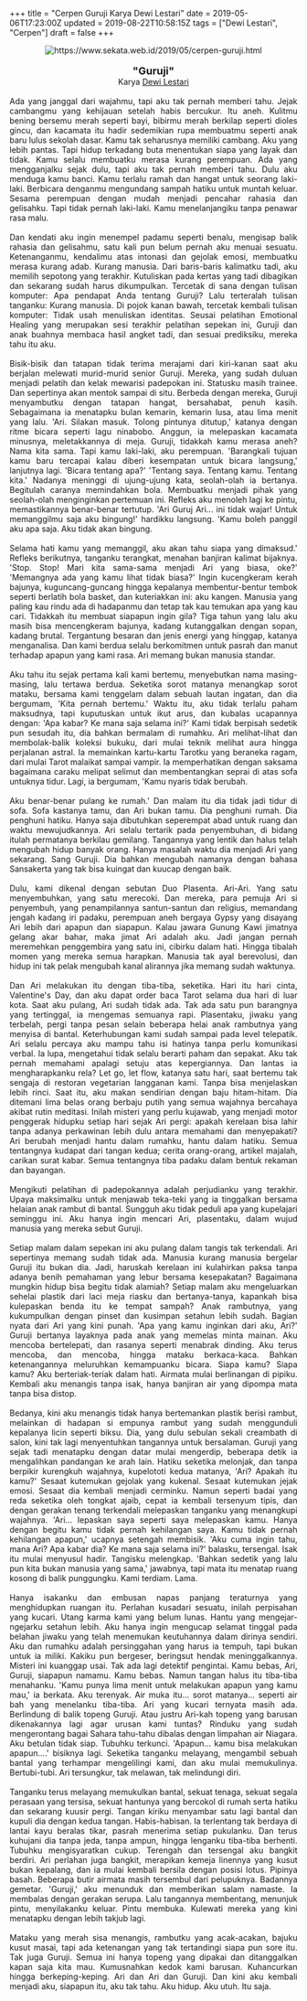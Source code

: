 +++
title = "Cerpen Guruji Karya Dewi Lestari"
date = 2019-05-06T17:23:00Z
updated = 2019-08-22T10:58:15Z
tags = ["Dewi Lestari", "Cerpen"]
draft = false
+++

<div dir="ltr" style="text-align: left;" trbidi="on"><div style="text-align: justify;"><div class="separator" style="clear: both; text-align: center;"><img alt="https://www.sekata.web.id/2019/05/cerpen-guruji.html" border="0" data-original-height="300" data-original-width="650" src="https://1.bp.blogspot.com/-wcKkjBzHoXg/XS1uQer8dPI/AAAAAAAAUGI/xd5CijgIHpIOgr7fAJdbmi0vgYwb7uKyQCLcBGAs/s1600/guruji.jpg" /></div><div class="separator" style="clear: both; text-align: center;"><br /></div><div style="text-align: center;"><b><span style="font-size: large;">"Guruji"</span></b></div><div style="text-align: center;">Karya <a href="http://deelestari.com/biografi/" target="_blank">Dewi Lestari</a></div><br />Ada yang janggal dari wajahmu, tapi aku tak pernah memberi tahu. Jejak cambangmu yang kehijauan setelah habis bercukur. Itu aneh. Kulitmu bening bersemu merah seperti bayi, bibirmu merah berkilap seperti dioles gincu, dan kacamata itu hadir sedemikian rupa membuatmu seperti anak baru lulus sekolah dasar. Kamu tak seharusnya memiliki cambang. Aku yang lebih pantas. Tapi hidup terkadang buta menentukan siapa yang layak dan tidak. Kamu selalu membuatku merasa kurang perempuan. Ada yang mengganjalku sejak dulu, tapi aku tak pernah memberi tahu. Dulu aku menduga kamu banci. Kamu terlalu ramah dan hangat untuk seorang laki-laki. Berbicara denganmu mengundang sampah hatiku untuk muntah keluar. Sesama perempuan dengan mudah menjadi pencahar rahasia dan gelisahku. Tapi tidak pernah laki-laki. Kamu menelanjangiku tanpa penawar rasa malu.<br /><a name='more'></a></div><div style="text-align: justify;"><br /></div><div style="text-align: justify;">Dan kendati aku ingin menempel padamu seperti benalu, mengisap balik rahasia dan gelisahmu, satu kali pun belum pernah aku menuai sesuatu. Ketenanganmu, kendalimu atas intonasi dan gejolak emosi, membuatku merasa kurang adab. Kurang manusia. Dari baris-baris kalimatku tadi, aku memilih sepotong yang terakhir. Kutuliskan pada kertas yang tadi dibagikan dan sekarang sudah harus dikumpulkan. Tercetak di sana dengan tulisan komputer: Apa pendapat Anda tentang Guruji? Lalu terteralah tulisan tanganku: Kurang manusia. Di pojok kanan bawah, tercetak kembali tulisan komputer: Tidak usah menuliskan identitas. Seusai pelatihan Emotional Healing yang merupakan sesi terakhir pelatihan sepekan ini, Guruji dan anak buahnya membaca hasil angket tadi, dan sesuai prediksiku, mereka tahu itu aku.</div><div style="text-align: justify;"><br /></div><div style="text-align: justify;">Bisik-bisik dan tatapan tidak terima merajami dari kiri-kanan saat aku berjalan melewati murid-murid senior Guruji. Mereka, yang sudah duluan menjadi pelatih dan kelak mewarisi padepokan ini. Statusku masih trainee. Dan sepertinya akan mentok sampai di situ. Berbeda dengan mereka, Guruji menyambutku dengan tatapan hangat, bersahabat, penuh kasih. Sebagaimana ia menatapku bulan kemarin, kemarin lusa, atau lima menit yang lalu. 'Ari. Silakan masuk. Tolong pintunya ditutup,' katanya dengan ritme bicara seperti lagu ninabobo. Anggun, ia melepaskan kacamata minusnya, meletakkannya di meja. Guruji, tidakkah kamu merasa aneh? Nama kita sama. Tapi kamu laki-laki, aku perempuan. 'Barangkali tujuan kamu baru tercapai kalau diberi kesempatan untuk bicara langsung,' lanjutnya lagi. 'Bicara tentang apa?' 'Tentang saya. Tentang kamu. Tentang kita.' Nadanya meninggi di ujung-ujung kata, seolah-olah ia bertanya. Begitulah caranya memindahkan bola. Membuatku menjadi pihak yang seolah-olah menginginkan pertemuan ini. Refleks aku menoleh lagi ke pintu, memastikannya benar-benar tertutup. 'Ari Guruj Ari... ini tidak wajar! Untuk memanggilmu saja aku bingung!' hardikku langsung. 'Kamu boleh panggil aku apa saja. Aku tidak akan bingung.</div><div style="text-align: justify;"><br /></div><div style="text-align: justify;">Selama hati kamu yang memanggil, aku akan tahu siapa yang dimaksud.' Refleks berikutnya, tanganku terangkat, menahan banjiran kalimat bijaknya. 'Stop. Stop! Mari kita sama-sama menjadi Ari yang biasa, oke?' 'Memangnya ada yang kamu lihat tidak biasa?' Ingin kucengkeram kerah bajunya, kuguncang-guncang hingga kepalanya membentur-bentur tembok seperti berlatih bola basket, dan kuteriakkan ini: aku kangen. Manusia yang paling kau rindu ada di hadapanmu dan tetap tak kau temukan apa yang kau cari. Tidakkah itu membuat siapapun ingin gila? Tiga tahun yang lalu aku masih bisa mencengkeram bajunya, kadang kutanggalkan dengan sopan, kadang brutal. Tergantung besaran dan jenis energi yang hinggap, katanya menganalisa. Dan kami berdua selalu berkomitmen untuk pasrah dan manut terhadap apapun yang kami rasa. Ari memang bukan manusia standar.</div><div style="text-align: justify;"><br /></div><div style="text-align: justify;">Aku tahu itu sejak pertama kali kami bertemu, menyebutkan nama masing-masing, lalu tertawa berdua. Seketika sorot matanya menangkap sorot mataku, bersama kami tenggelam dalam sebuah lautan ingatan, dan dia bergumam, 'Kita pernah bertemu.' Waktu itu, aku tidak terlalu paham maksudnya, tapi kuputuskan untuk ikut arus, dan kubalas ucapannya dengan: 'Apa kabar? Ke mana saja selama ini?' Kami tidak berpisah sedetik pun sesudah itu, dia bahkan bermalam di rumahku. Ari melihat-lihat dan membolak-balik koleksi bukuku, dari mulai teknik melihat aura hingga perjalanan astral. Ia memainkan kartu-kartu Tarotku yang beraneka ragam, dari mulai Tarot malaikat sampai vampir. Ia memperhatikan dengan saksama bagaimana caraku melipat selimut dan membentangkan seprai di atas sofa untuknya tidur. Lagi, ia bergumam, 'Kamu nyaris tidak berubah.</div><div style="text-align: justify;"><br /></div><div style="text-align: justify;">Aku benar-benar pulang ke rumah.' Dan malam itu dia tidak jadi tidur di sofa. Sofa kastanya tamu, dan Ari bukan tamu. Dia penghuni rumah. Dia penghuni hatiku. Hanya saja dibutuhkan seperempat abad untuk ruang dan waktu mewujudkannya. Ari selalu tertarik pada penyembuhan, di bidang itulah permatanya berkilau gemilang. Tangannya yang lentik dan halus telah mengubah hidup banyak orang. Hanya masalah waktu dia menjadi Ari yang sekarang. Sang Guruji. Dia bahkan mengubah namanya dengan bahasa Sansakerta yang tak bisa kuingat dan kuucap dengan baik.</div><div style="text-align: justify;"><br /></div><div style="text-align: justify;">Dulu, kami dikenal dengan sebutan Duo Plasenta. Ari-Ari. Yang satu menyembuhkan, yang satu merecoki. Dan mereka, para pemuja Ari si penyembuh, yang penampilannya santun-santun dan religius, memandang jengah kadang iri padaku, perempuan aneh bergaya Gypsy yang disayang Ari lebih dari apapun dan siapapun. Kalau jawara Gunung Kawi jimatnya gelang akar bahar, maka jimat Ari adalah aku. Jadi jangan pernah meremehkan penggembira yang satu ini, cibirku dalam hati. Hingga tibalah momen yang mereka semua harapkan. Manusia tak ayal berevolusi, dan hidup ini tak pelak mengubah kanal alirannya jika memang sudah waktunya.</div><div style="text-align: justify;"><br /></div><div style="text-align: justify;">Dan Ari melakukan itu dengan tiba-tiba, seketika. Hari itu hari cinta, Valentine's Day, dan aku dapat order baca Tarot selama dua hari di luar kota. Saat aku pulang, Ari sudah tidak ada. Tak ada satu pun barangnya yang tertinggal, ia mengemas semuanya rapi. Plasentaku, jiwaku yang terbelah, pergi tanpa pesan selain beberapa helai anak rambutnya yang menyisa di bantal. Keterhubungan kami sudah sampai pada level telepatik. Ari selalu percaya aku mampu tahu isi hatinya tanpa perlu komunikasi verbal. Ia lupa, mengetahui tidak selalu berarti paham dan sepakat. Aku tak pernah memahami apalagi setuju atas kepergiannya. Dan lantas ia mengharapkanku rela? Let go, let flow, katanya satu hari, saat bertemu tak sengaja di restoran vegetarian langganan kami. Tanpa bisa menjelaskan lebih rinci. Saat itu, aku makan sendirian dengan baju hitam-hitam. Dia ditemani lima belas orang berbaju putih yang semua wajahnya bercahaya akibat rutin meditasi. Inilah misteri yang perlu kujawab, yang menjadi motor penggerak hidupku setiap hari sejak Ari pergi: apakah kerelaan bisa lahir tanpa adanya perkawinan lebih dulu antara memahami dan menyepakati? Ari berubah menjadi hantu dalam rumahku, hantu dalam hatiku. Semua tentangnya kudapat dari tangan kedua; cerita orang-orang, artikel majalah, carikan surat kabar. Semua tentangnya tiba padaku dalam bentuk rekaman dan bayangan.</div><div style="text-align: justify;"><br /></div><div style="text-align: justify;">Mengikuti pelatihan di padepokannya adalah perjudianku yang terakhir. Upaya maksimalku untuk menjawab teka-teki yang ia tinggalkan bersama helaian anak rambut di bantal. Sungguh aku tidak peduli apa yang kupelajari seminggu ini. Aku hanya ingin mencari Ari, plasentaku, dalam wujud manusia yang mereka sebut Guruji.</div><div style="text-align: justify;"><br /></div><div style="text-align: justify;">Setiap malam dalam sepekan ini aku pulang dalam tangis tak terkendali. Ari sepertinya memang sudah tidak ada. Manusia kurang manusia bergelar Guruji itu bukan dia. Jadi, haruskah kerelaan ini kulahirkan paksa tanpa adanya benih pemahaman yang lebur bersama kesepakatan? Bagaimana mungkin hidup bisa begitu tidak alamiah? Setiap malam aku mengeluarkan sehelai plastik dari laci meja riasku dan bertanya-tanya, kapankah bisa kulepaskan benda itu ke tempat sampah? Anak rambutnya, yang kukumpulkan dengan pinset dan kusimpan setahun lebih sudah. Bagian nyata dari Ari yang kini punah. 'Apa yang kamu inginkan dari aku, Ari?' Guruji bertanya layaknya pada anak yang memelas minta mainan. Aku mencoba bertelepati, dan rasanya seperti menabrak dinding. Aku terus mencoba, dan mencoba, hingga mataku berkaca-kaca. Bahkan ketenangannya meluruhkan kemampuanku bicara. Siapa kamu? Siapa kamu? Aku berteriak-teriak dalam hati. Airmata mulai berlinangan di pipiku. Kembali aku menangis tanpa isak, hanya banjiran air yang dipompa mata tanpa bisa distop.</div><div style="text-align: justify;"><br /></div><div style="text-align: justify;">Bedanya, kini aku menangis tidak hanya bertemankan plastik berisi rambut, melainkan di hadapan si empunya rambut yang sudah menggunduli kepalanya licin seperti biksu. Dia, yang dulu sebulan sekali creambath di salon, kini tak lagi menyentuhkan tangannya untuk bersalaman. Guruji yang sejak tadi menatapku dengan datar mulai mengerdip, beberapa detik ia mengalihkan pandangan ke arah lain. Hatiku seketika melonjak, dan tanpa berpikir kurengkuh wajahnya, kupelototi kedua matanya, 'Ari? Apakah itu kamu?' Sesaat kutemukan gejolak yang kukenal. Sesaat kutemukan jejak emosi. Sesaat dia kembali menjadi cerminku. Namun seperti badai yang reda seketika oleh tongkat ajaib, cepat ia kembali tersenyum tipis, dan dengan gerakan tenang terkendali melepaskan tanganku yang menangkupi wajahnya. 'Ari... lepaskan saya seperti saya melepaskan kamu. Hanya dengan begitu kamu tidak pernah kehilangan saya. Kamu tidak pernah kehilangan apapun,' ucapnya setengah membisik. 'Aku cuma ingin tahu, mana Ari? Apa kabar dia? Ke mana saja selama ini?' balasku, tersengal. Isak itu mulai menyusul hadir. Tangisku melengkap. 'Bahkan sedetik yang lalu pun kita bukan manusia yang sama,' jawabnya, tapi mata itu menatap ruang kosong di balik punggungku. Kami terdiam. Lama.</div><div style="text-align: justify;"><br /></div><div style="text-align: justify;">Hanya isakanku dan embusan napas panjang teraturnya yang menghidupkan ruangan itu. Perlahan kusadari sesuatu, inilah perpisahan yang kucari. Utang karma kami yang belum lunas. Hantu yang mengejar-ngejarku setahun lebih. Aku hanya ingin mengucap selamat tinggal pada belahan jiwaku yang telah menemukan keutuhannya dalam dirinya sendiri. Aku dan rumahku adalah persinggahan yang harus ia tempuh, tapi bukan untuk ia miliki. Kakiku pun bergeser, beringsut hendak meninggalkannya. Misteri ini kuanggap usai. Tak ada lagi detektif pengintai. Kamu bebas, Ari, Guruji, siapapun namamu. Kamu bebas. Namun tangan halus itu tiba-tiba menahanku. 'Kamu punya lima menit untuk melakukan apapun yang kamu mau,' ia berkata. Aku terenyak. Air muka itu... sorot matanya... seperti air bah yang menelanku tiba-tiba. Ari yang kucari ternyata masih ada. Berlindung di balik topeng Guruji. Atau justru Ari-kah topeng yang barusan dikenakannya lagi agar urusan kami tuntas? Rinduku yang sudah mengerontang bagai Sahara tahu-tahu dibalas dengan limpahan air Niagara. Aku betulan tidak siap. Tubuhku terkunci. 'Apapun... kamu bisa melakukan apapun....' bisiknya lagi. Seketika tanganku melayang, mengambil sebuah bantal yang terhampar mengelilingi kami, dan aku mulai memukulinya. Bertubi-tubi. Ari tersungkur, tak melawan, tak melindungi diri.</div><div style="text-align: justify;"><br /></div><div style="text-align: justify;">Tanganku terus melayang memukulkan bantal, sekuat tenaga, sekuat segala perasaan yang tersisa, sekuat hantunya yang bercokol di rumah serta hatiku dan sekarang kuusir pergi. Tangan kiriku menyambar satu lagi bantal dan kupuli dia dengan kedua tangan. Habis-habisan. Ia terlentang tak berdaya di lantai kayu beralas tikar, pasrah menerima setiap pukulanku. Dan terus kuhujani dia tanpa jeda, tanpa ampun, hingga lenganku tiba-tiba berhenti. Tubuhku mengisyaratkan  cukup. Terengah dan tersengal aku bangkit berdiri. Ari perlahan juga bangkit, merapikan kemeja linennya yang kusut bukan kepalang, dan ia mulai kembali bersila dengan posisi lotus. Pipinya basah. Beberapa butir airmata masih tersembul dari pelupuknya. Badannya gemetar. 'Guruji,' aku menunduk dan memberikan salam namaste. Ia membalas dengan gerakan serupa. Lalu tangannya membentang, menunjuk pintu, menyilakanku keluar. Pintu membuka. Kulewati mereka yang kini menatapku dengan lebih takjub lagi.<br /><br /></div><div style="text-align: justify;">Mataku yang merah sisa menangis, rambutku yang acak-acakan, bajuku kusut masai, tapi ada ketenangan yang tak tertandingi siapa pun sore itu. Tak juga Guruji. Semua ini hanya topeng yang dipakai dan ditanggalkan kapan saja kita mau. Kumusnahkan kedok kami barusan. Kuhancurkan hingga berkeping-keping. Ari dan Ari dan Guruji. Dan kini aku kembali menjadi aku, siapapun itu, aku tak tahu. Aku hidup. Aku utuh. Itu saja.</div></div>
